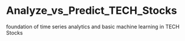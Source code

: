 # Analyze_vs_Predict_TECH_Stocks
foundation of time series analytics and basic machine learning in TECH Stocks
